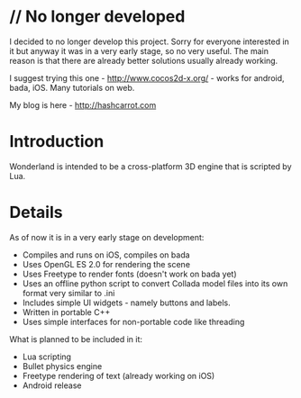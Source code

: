 # // No longer developed #

I decided to no longer develop this project. Sorry for everyone interested in it but anyway it was in a very early stage, so no very useful. The main reason is that there are already better solutions usually already working.

I suggest trying this one - http://www.cocos2d-x.org/ - works for android, bada, iOS. Many tutorials on web.

My blog is here - http://hashcarrot.com

# Introduction #

Wonderland is intended to be a cross-platform 3D engine that is scripted by Lua.

# Details #

As of now it is in a very early stage on development:
  * Compiles and runs on iOS, compiles on bada
  * Uses OpenGL ES 2.0 for rendering the scene
  * Uses Freetype to render fonts (doesn't work on bada yet)
  * Uses an offline python script to convert Collada model files into its own format very similar to .ini
  * Includes simple UI widgets - namely buttons and labels.
  * Written in portable C++
  * Uses simple interfaces for non-portable code like threading

What is planned to be included in it:
  * Lua scripting
  * Bullet physics engine
  * Freetype rendering of text (already working on iOS)
  * Android release